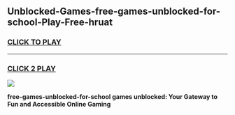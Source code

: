 
## Unblocked-Games-free-games-unblocked-for-school-Play-Free-hruat
<h3>
<a href="https://premium76.site?title=free-games-unblocked-for-school&ref=20M">CLICK TO PLAY</a></h3>
<hr>

<h3>
<a href="https://premium76.site?title=free-games-unblocked-for-school&ref=20M">CLICK 2 PLAY</a>
  
</h3>

<a href="https://premium76.site?title=free-games-unblocked-for-school&ref=19M"><img src="https://clearcache.store/games.png"></a>


**free-games-unblocked-for-school games unblocked: Your Gateway to Fun and Accessible Online Gaming**
